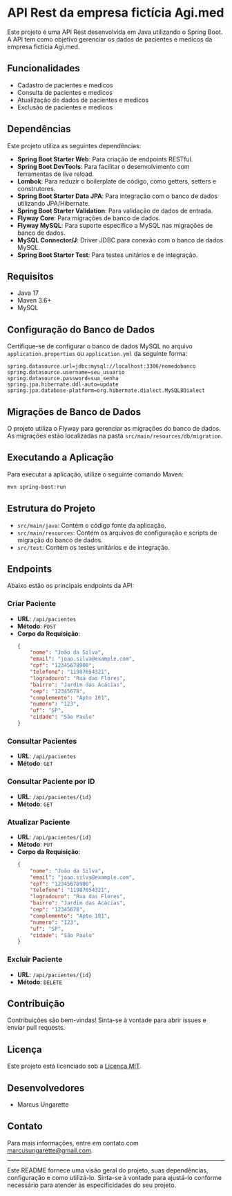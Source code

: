 # API Rest da empresa fictícia Agi.med

Este projeto é uma API Rest desenvolvida em Java utilizando o Spring Boot. A API tem como objetivo gerenciar os dados de pacientes e medicos da empresa fictícia Agi.med. 

## Funcionalidades

- Cadastro de pacientes e medicos
- Consulta de pacientes e medicos
- Atualização de dados de pacientes e medicos
- Exclusão de pacientes e medicos

## Dependências

Este projeto utiliza as seguintes dependências:

- **Spring Boot Starter Web**: Para criação de endpoints RESTful.
- **Spring Boot DevTools**: Para facilitar o desenvolvimento com ferramentas de live reload.
- **Lombok**: Para reduzir o boilerplate de código, como getters, setters e construtores.
- **Spring Boot Starter Data JPA**: Para integração com o banco de dados utilizando JPA/Hibernate.
- **Spring Boot Starter Validation**: Para validação de dados de entrada.
- **Flyway Core**: Para migrações de banco de dados.
- **Flyway MySQL**: Para suporte específico a MySQL nas migrações de banco de dados.
- **MySQL Connector/J**: Driver JDBC para conexão com o banco de dados MySQL.
- **Spring Boot Starter Test**: Para testes unitários e de integração.

## Requisitos

- Java 17
- Maven 3.6+
- MySQL

## Configuração do Banco de Dados

Certifique-se de configurar o banco de dados MySQL no arquivo `application.properties` ou `application.yml` da seguinte forma:

```properties
spring.datasource.url=jdbc:mysql://localhost:3306/nomedobanco
spring.datasource.username=seu_usuario
spring.datasource.password=sua_senha
spring.jpa.hibernate.ddl-auto=update
spring.jpa.database-platform=org.hibernate.dialect.MySQL8Dialect
```

## Migrações de Banco de Dados

O projeto utiliza o Flyway para gerenciar as migrações do banco de dados. As migrações estão localizadas na pasta `src/main/resources/db/migration`.

## Executando a Aplicação

Para executar a aplicação, utilize o seguinte comando Maven:

```bash
mvn spring-boot:run
```

## Estrutura do Projeto

- `src/main/java`: Contém o código fonte da aplicação.
- `src/main/resources`: Contém os arquivos de configuração e scripts de migração do banco de dados.
- `src/test`: Contém os testes unitários e de integração.

## Endpoints

Abaixo estão os principais endpoints da API:

### Criar Paciente

- **URL**: `/api/pacientes`
- **Método**: `POST`
- **Corpo da Requisição**:
  ```json
  {
      "nome": "João da Silva",
      "email": "joao.silva@example.com",
      "cpf": "12345678900",
      "telefone": "11987654321",
      "logradouro": "Rua das Flores",
      "bairro": "Jardim das Acácias",
      "cep": "12345678",
      "complemento": "Apto 101",
      "numero": "123",
      "uf": "SP",
      "cidade": "São Paulo"
  }
  ```

### Consultar Pacientes

- **URL**: `/api/pacientes`
- **Método**: `GET`

### Consultar Paciente por ID

- **URL**: `/api/pacientes/{id}`
- **Método**: `GET`

### Atualizar Paciente

- **URL**: `/api/pacientes/{id}`
- **Método**: `PUT`
- **Corpo da Requisição**:
  ```json
  {
      "nome": "João da Silva",
      "email": "joao.silva@example.com",
      "cpf": "12345678900",
      "telefone": "11987654321",
      "logradouro": "Rua das Flores",
      "bairro": "Jardim das Acácias",
      "cep": "12345678",
      "complemento": "Apto 101",
      "numero": "123",
      "uf": "SP",
      "cidade": "São Paulo"
  }
  ```

### Excluir Paciente

- **URL**: `/api/pacientes/{id}`
- **Método**: `DELETE`

## Contribuição

Contribuições são bem-vindas! Sinta-se à vontade para abrir issues e enviar pull requests.

## Licença

Este projeto está licenciado sob a [Licença MIT](LICENSE).

## Desenvolvedores

- Marcus Ungarette

## Contato

Para mais informações, entre em contato com [marcusungarette@gmail.com](mailto:marcusungarette@gmail.com).

---

Este README fornece uma visão geral do projeto, suas dependências, configuração e como utilizá-lo. Sinta-se à vontade para ajustá-lo conforme necessário para atender às especificidades do seu projeto.
